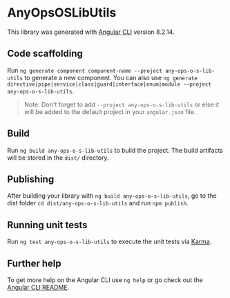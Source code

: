 # AnyOpsOSLibUtils

This library was generated with [Angular CLI](https://github.com/angular/angular-cli) version 8.2.14.

## Code scaffolding

Run `ng generate component component-name --project any-ops-o-s-lib-utils` to generate a new component. You can also use `ng generate directive|pipe|service|class|guard|interface|enum|module --project any-ops-o-s-lib-utils`.
> Note: Don't forget to add `--project any-ops-o-s-lib-utils` or else it will be added to the default project in your `angular.json` file. 

## Build

Run `ng build any-ops-o-s-lib-utils` to build the project. The build artifacts will be stored in the `dist/` directory.

## Publishing

After building your library with `ng build any-ops-o-s-lib-utils`, go to the dist folder `cd dist/any-ops-o-s-lib-utils` and run `npm publish`.

## Running unit tests

Run `ng test any-ops-o-s-lib-utils` to execute the unit tests via [Karma](https://karma-runner.github.io).

## Further help

To get more help on the Angular CLI use `ng help` or go check out the [Angular CLI README](https://github.com/angular/angular-cli/blob/master/README.md).

